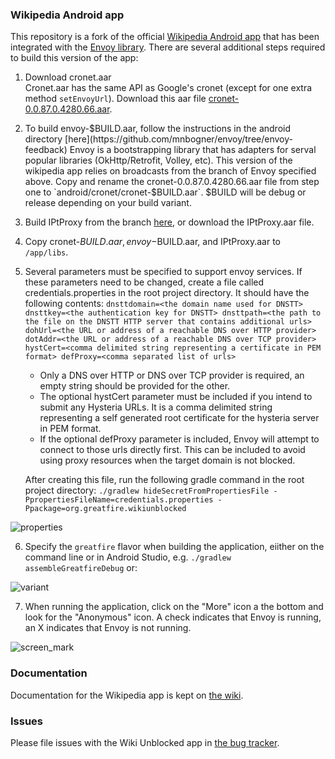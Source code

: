 ### Wikipedia Android app

This repository is a fork of the official [Wikipedia Android app](https://play.google.com/store/apps/details?id=org.wikipedia) that has been integrated with the [Envoy library](https://github.com/greatfire/envoy). There are several additional steps required to build this version of the app:

1. Download cronet.aar  
   Cronet.aar has the same API as Google's cronet (except for one extra method `setEnvoyUrl`).
   Download this aar file [cronet-0.0.87.0.4280.66.aar](https://repo1.maven.org/maven2/info/guardianproject/envoy/cronet/0.0.87.0.4280.66/cronet-0.0.87.0.4280.66.aar).

2. To build envoy-$BUILD.aar, follow the instructions in the android directory [here](https://github.com/mnbogner/envoy/tree/envoy-feedback)
   Envoy is a bootstrapping library that has adapters for serval popular libraries (OkHttp/Retrofit, Volley, etc).
   This version of the wikipedia app relies on broadcasts from the branch of Envoy specified above.
   Copy and rename the cronet-0.0.87.0.4280.66.aar file from step one to `android/cronet/cronet-$BUILD.aar`.
   $BUILD will be debug or release depending on your build variant.
   
3. Build IPtProxy from the branch [here](https://gitlab.com/stevenmcdonald/IPtProxy/-/tree/dnstt-client), or download the IPtProxy.aar file.

4. Copy cronet-$BUILD.aar, envoy-$BUILD.aar, and IPtProxy.aar to `/app/libs`.

5. Several parameters must be specified to support envoy services. If these parameters need to be changed, create a file called credentials.properties in the root project directory. It should have the following contents: 
   `dnsttdomain=<the domain name used for DNSTT>
   dnsttkey=<the authentication key for DNSTT>
   dnsttpath=<the path to the file on the DNSTT HTTP server that contains additional urls>
   dohUrl=<the URL or address of a reachable DNS over HTTP provider>
   dotAddr=<the URL or address of a reachable DNS over TCP provider>
   hystCert=<comma delimited string representing a certificate in PEM format>
   defProxy=<comma separated list of urls>`

   - Only a DNS over HTTP or DNS over TCP provider is required, an empty string should be provided for the other.
   - The optional hystCert parameter must be included if you intend to submit any Hysteria URLs. It is a comma delimited string representing a self generated root certificate for the hysteria server in PEM format.
   - If the optional defProxy parameter is included, Envoy will attempt to connect to those urls directly first. This can be included to avoid using proxy resources when the target domain is not blocked.

   After creating this file, run the following gradle command in the root project directory:
   `./gradlew hideSecretFromPropertiesFile -PpropertiesFileName=credentials.properties -Ppackage=org.greatfire.wikiunblocked`

![properties](https://user-images.githubusercontent.com/6945405/173699019-d023331e-9217-49b6-a88b-ca8afa40ce2a.png)

6. Specify the `greatfire` flavor when building the application, eiither on the command line or in Android Studio, e.g. `./gradlew assembleGreatfireDebug` or:

![variant](https://user-images.githubusercontent.com/6945405/173699837-5108cc88-4fe1-4165-9961-1d600e0f681c.png)

7. When running the application, click on the "More" icon a the bottom and look for the "Anonymous" icon. A check indicates that Envoy is running, an X indicates that Envoy is not running.

![screen_mark](https://user-images.githubusercontent.com/6945405/173699843-3c9a50fd-3936-49ef-95f0-eb39dedea2bd.png)

### Documentation

Documentation for the Wikipedia app is kept on [the wiki](https://www.mediawiki.org/wiki/Wikimedia_Apps/Team/Android/App_hacking).

### Issues

Please file issues with the Wiki Unblocked app in [the bug tracker](https://github.com/greatfire/apps-android-wikipedia-envoy/issues).
